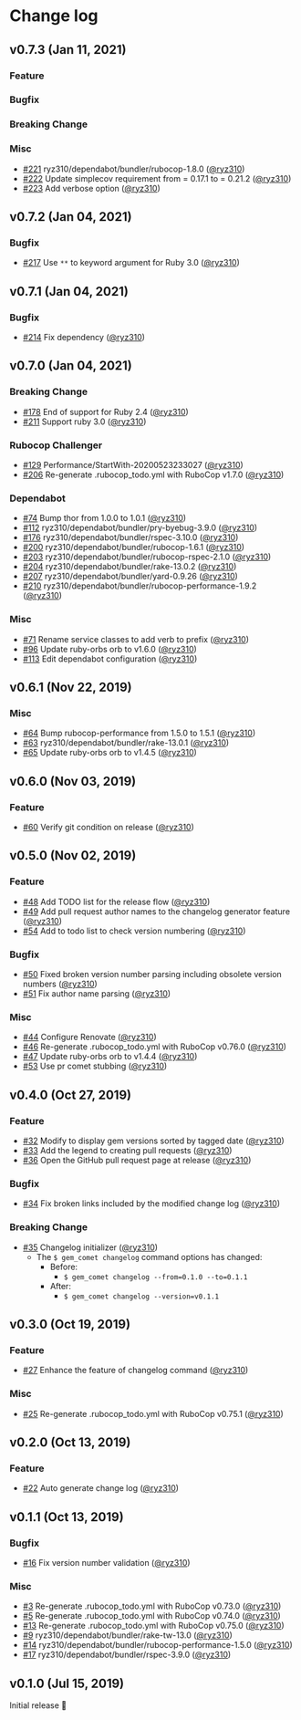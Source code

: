 # Change log

## v0.7.3 (Jan 11, 2021)

### Feature
### Bugfix
### Breaking Change
### Misc

* [#221](https://github.com/ryz310/gem_comet/pull/221) ryz310/dependabot/bundler/rubocop-1.8.0 ([@ryz310](https://github.com/ryz310))
* [#222](https://github.com/ryz310/gem_comet/pull/222) Update simplecov requirement from = 0.17.1 to = 0.21.2 ([@ryz310](https://github.com/ryz310))
* [#223](https://github.com/ryz310/gem_comet/pull/223) Add verbose option ([@ryz310](https://github.com/ryz310))

## v0.7.2 (Jan 04, 2021)

### Bugfix

* [#217](https://github.com/ryz310/gem_comet/pull/217) Use `**` to keyword argument for Ruby 3.0 ([@ryz310](https://github.com/ryz310))

## v0.7.1 (Jan 04, 2021)

### Bugfix

* [#214](https://github.com/ryz310/gem_comet/pull/214) Fix dependency ([@ryz310](https://github.com/ryz310))

## v0.7.0 (Jan 04, 2021)

### Breaking Change

* [#178](https://github.com/ryz310/gem_comet/pull/178) End of support for Ruby 2.4 ([@ryz310](https://github.com/ryz310))
* [#211](https://github.com/ryz310/gem_comet/pull/211) Support ruby 3.0 ([@ryz310](https://github.com/ryz310))

### Rubocop Challenger

* [#129](https://github.com/ryz310/gem_comet/pull/129) Performance/StartWith-20200523233027 ([@ryz310](https://github.com/ryz310))
* [#206](https://github.com/ryz310/gem_comet/pull/206) Re-generate .rubocop_todo.yml with RuboCop v1.7.0 ([@ryz310](https://github.com/ryz310))

### Dependabot

* [#74](https://github.com/ryz310/gem_comet/pull/74) Bump thor from 1.0.0 to 1.0.1 ([@ryz310](https://github.com/ryz310))
* [#112](https://github.com/ryz310/gem_comet/pull/112) ryz310/dependabot/bundler/pry-byebug-3.9.0 ([@ryz310](https://github.com/ryz310))
* [#176](https://github.com/ryz310/gem_comet/pull/176) ryz310/dependabot/bundler/rspec-3.10.0 ([@ryz310](https://github.com/ryz310))
* [#200](https://github.com/ryz310/gem_comet/pull/200) ryz310/dependabot/bundler/rubocop-1.6.1 ([@ryz310](https://github.com/ryz310))
* [#203](https://github.com/ryz310/gem_comet/pull/203) ryz310/dependabot/bundler/rubocop-rspec-2.1.0 ([@ryz310](https://github.com/ryz310))
* [#204](https://github.com/ryz310/gem_comet/pull/204) ryz310/dependabot/bundler/rake-13.0.2 ([@ryz310](https://github.com/ryz310))
* [#207](https://github.com/ryz310/gem_comet/pull/207) ryz310/dependabot/bundler/yard-0.9.26 ([@ryz310](https://github.com/ryz310))
* [#210](https://github.com/ryz310/gem_comet/pull/210) ryz310/dependabot/bundler/rubocop-performance-1.9.2 ([@ryz310](https://github.com/ryz310))

### Misc

* [#71](https://github.com/ryz310/gem_comet/pull/71) Rename service classes to add verb to prefix ([@ryz310](https://github.com/ryz310))
* [#96](https://github.com/ryz310/gem_comet/pull/96) Update ruby-orbs orb to v1.6.0 ([@ryz310](https://github.com/ryz310))
* [#113](https://github.com/ryz310/gem_comet/pull/113) Edit dependabot configuration ([@ryz310](https://github.com/ryz310))

## v0.6.1 (Nov 22, 2019)

### Misc

* [#64](https://github.com/ryz310/gem_comet/pull/64) Bump rubocop-performance from 1.5.0 to 1.5.1 ([@ryz310](https://github.com/ryz310))
* [#63](https://github.com/ryz310/gem_comet/pull/63) ryz310/dependabot/bundler/rake-13.0.1 ([@ryz310](https://github.com/ryz310))
* [#65](https://github.com/ryz310/gem_comet/pull/65) Update ruby-orbs orb to v1.4.5 ([@ryz310](https://github.com/ryz310))

## v0.6.0 (Nov 03, 2019)

### Feature

* [#60](https://github.com/ryz310/gem_comet/pull/60) Verify git condition on release ([@ryz310](https://github.com/ryz310))

## v0.5.0 (Nov 02, 2019)

### Feature

* [#48](https://github.com/ryz310/gem_comet/pull/48) Add TODO list for the release flow ([@ryz310](https://github.com/ryz310))
* [#49](https://github.com/ryz310/gem_comet/pull/49) Add pull request author names to the changelog generator feature ([@ryz310](https://github.com/ryz310))
* [#54](https://github.com/ryz310/gem_comet/pull/54) Add to todo list to check version numbering ([@ryz310](https://github.com/ryz310))

### Bugfix

* [#50](https://github.com/ryz310/gem_comet/pull/50) Fixed broken version number parsing including obsolete version numbers ([@ryz310](https://github.com/ryz310))
* [#51](https://github.com/ryz310/gem_comet/pull/51) Fix author name parsing ([@ryz310](https://github.com/ryz310))

### Misc

* [#44](https://github.com/ryz310/gem_comet/pull/44) Configure Renovate ([@ryz310](https://github.com/ryz310))
* [#46](https://github.com/ryz310/gem_comet/pull/46) Re-generate .rubocop_todo.yml with RuboCop v0.76.0 ([@ryz310](https://github.com/ryz310))
* [#47](https://github.com/ryz310/gem_comet/pull/47) Update ruby-orbs orb to v1.4.4 ([@ryz310](https://github.com/ryz310))
* [#53](https://github.com/ryz310/gem_comet/pull/53) Use pr comet stubbing ([@ryz310](https://github.com/ryz310))

## v0.4.0 (Oct 27, 2019)

### Feature

* [#32](https://github.com/ryz310/gem_comet/pull/32) Modify to display gem versions sorted by tagged date ([@ryz310](https://github.com/ryz310))
* [#33](https://github.com/ryz310/gem_comet/pull/33) Add the legend to creating pull requests ([@ryz310](https://github.com/ryz310))
* [#36](https://github.com/ryz310/gem_comet/pull/36) Open the GitHub pull request page at release ([@ryz310](https://github.com/ryz310))

### Bugfix

* [#34](https://github.com/ryz310/gem_comet/pull/34) Fix broken links included by the modified change log ([@ryz310](https://github.com/ryz310))

### Breaking Change

* [#35](https://github.com/ryz310/gem_comet/pull/35) Changelog initializer ([@ryz310](https://github.com/ryz310))
    * The `$ gem_comet changelog` command options has changed:
        * Before:
            * `$ gem_comet changelog --from=0.1.0 --to=0.1.1`
        * After:
            * `$ gem_comet changelog --version=v0.1.1`

## v0.3.0 (Oct 19, 2019)

### Feature

* [#27](https://github.com/ryz310/gem_comet/pull/27) Enhance the feature of changelog command ([@ryz310](https://github.com/ryz310))

### Misc

* [#25](https://github.com/ryz310/gem_comet/pull/25) Re-generate .rubocop_todo.yml with RuboCop v0.75.1 ([@ryz310](https://github.com/ryz310))

## v0.2.0 (Oct 13, 2019)

### Feature

* [#22](https://github.com/ryz310/gem_comet/pull/22) Auto generate change log ([@ryz310](https://github.com/ryz310))

## v0.1.1 (Oct 13, 2019)

### Bugfix

* [#16](https://github.com/ryz310/gem_comet/pull/16) Fix version number validation ([@ryz310](https://github.com/ryz310))

### Misc

* [#3](https://github.com/ryz310/gem_comet/pull/3) Re-generate .rubocop_todo.yml with RuboCop v0.73.0 ([@ryz310](https://github.com/ryz310))
* [#5](https://github.com/ryz310/gem_comet/pull/5) Re-generate .rubocop_todo.yml with RuboCop v0.74.0 ([@ryz310](https://github.com/ryz310))
* [#13](https://github.com/ryz310/gem_comet/pull/13) Re-generate .rubocop_todo.yml with RuboCop v0.75.0 ([@ryz310](https://github.com/ryz310))
* [#9](https://github.com/ryz310/gem_comet/pull/9) ryz310/dependabot/bundler/rake-tw-13.0 ([@ryz310](https://github.com/ryz310))
* [#14](https://github.com/ryz310/gem_comet/pull/14) ryz310/dependabot/bundler/rubocop-performance-1.5.0 ([@ryz310](https://github.com/ryz310))
* [#17](https://github.com/ryz310/gem_comet/pull/17) ryz310/dependabot/bundler/rspec-3.9.0 ([@ryz310](https://github.com/ryz310))

## v0.1.0 (Jul 15, 2019)

Initial release :rocket:
